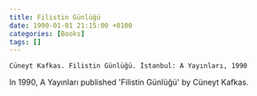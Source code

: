 ```yaml
---
title: Filistin Günlüğü
date: 1990-01-01 21:15:00 +0100
categories: [Books]
tags: []
---
```


```Cüneyt Kafkas. Filistin Günlüğü. İstanbul: A Yayınları, 1990```

In 1990, A Yayınları published 'Filistin Günlüğü' by Cüneyt Kafkas.